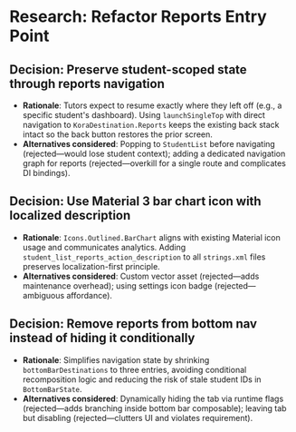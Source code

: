 # Research: Refactor Reports Entry Point

## Decision: Preserve student-scoped state through reports navigation
- **Rationale**: Tutors expect to resume exactly where they left off (e.g., a specific student's dashboard). Using `launchSingleTop` with direct navigation to `KoraDestination.Reports` keeps the existing back stack intact so the back button restores the prior screen.
- **Alternatives considered**: Popping to `StudentList` before navigating (rejected—would lose student context); adding a dedicated navigation graph for reports (rejected—overkill for a single route and complicates DI bindings).

## Decision: Use Material 3 bar chart icon with localized description
- **Rationale**: `Icons.Outlined.BarChart` aligns with existing Material icon usage and communicates analytics. Adding `student_list_reports_action_description` to all `strings.xml` files preserves localization-first principle.
- **Alternatives considered**: Custom vector asset (rejected—adds maintenance overhead); using settings icon badge (rejected—ambiguous affordance).

## Decision: Remove reports from bottom nav instead of hiding it conditionally
- **Rationale**: Simplifies navigation state by shrinking `bottomBarDestinations` to three entries, avoiding conditional recomposition logic and reducing the risk of stale student IDs in `BottomBarState`.
- **Alternatives considered**: Dynamically hiding the tab via runtime flags (rejected—adds branching inside bottom bar composable); leaving tab but disabling (rejected—clutters UI and violates requirement).
